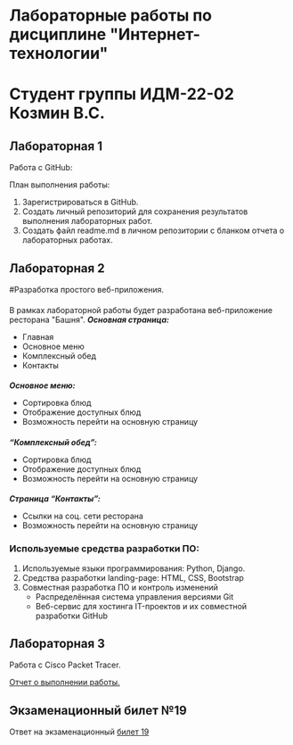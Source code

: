# Лабораторные работы по дисциплине "Интернет-технологии"
# Студент группы ИДМ-22-02 Козмин В.С.

## Лабораторная 1

Работа с GitHub:

План выполнения работы:
1. Зарегистрироваться в GitHub.
2. Создать личный репозиторий для сохранения результатов выполнения лабораторных работ.
3. Создать файл readme.md в личном репозитории с бланком отчета о лабораторных работах.

## Лабораторная 2

#Разработка простого веб-приложения. 
####
В рамках лабораторной работы будет разработана веб-приложение ресторана "Башня".
**_Основная страница:_**   
  * Главная  
  * Основное меню
  * Комплексный обед
  * Контакты
  ####
  **_Основное меню:_**   
  * Сортировка блюд 
  * Отображение доступных блюд  
  * Возможность перейти на основную страницу   
  ####
  **_“Комплексный обед”:_**   
  * Сортировка блюд 
  * Отображение доступных блюд  
  * Возможность перейти на основную страницу
  ####
  **_Страница “Контакты”:_**   
  * Ссылки на соц. сети ресторана
  * Возможность перейти на основную страницу 
### Используемые средства разработки ПО:  
1. Используемые языки программирования: Python, Django.
2. Средства разработки landing-page: HTML, CSS, Bootstrap
3. Совместная разработка ПО и контроль изменений
   * Распределённая система управления версиями Git
   * Веб-сервис для хостинга IT-проектов и их совместной разработки GitHub

## Лабораторная 3

Работа с Сisco Packet Tracer.

[Отчет о выполнении работы.](https://github.com/VadimKozmin/IT---Kozmin/blob/main/Лабораторная%20работа%20№3%20-%20Козмин%20В.С.%20-%20ИДМ-22-02.docx)

## Экзаменационный билет №19
Ответ на экзаменационный [билет 19](https://github.com/stankin/inet-2022/wiki/exam19)
